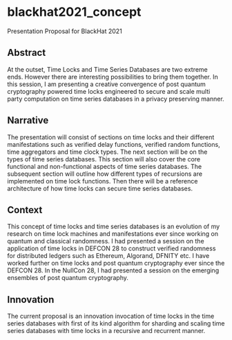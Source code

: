 # blackhat2021_concept
Presentation Proposal for BlackHat 2021

## Abstract
At the outset, Time Locks and Time Series Databases are two extreme ends. However there are interesting possibilities to bring them together. In this session, I am presenting a creative convergence of post quantum cryptography powered time locks engineered to secure and scale multi party computation on time series databases in a privacy preserving manner. 

## Narrative
The presentation will consist of sections on time locks and their different manifestations such as verified delay functions, verified random functions, time aggregators and time clock types. The next section will be on the types of time series databases. This section will also cover the core functional and non-functional aspects of time series databases. The subsequent section will outline how different types of recursions are implemented on time lock functions. Then there will be a reference architecture of how time locks can secure time series databases. 

## Context
This concept of time locks and time series databases is an evolution of my research on time lock machines and manifestations ever since working on quantum and classical randomness. I had presented a session on the application of time locks in DEFCON 28 to construct verified randomness for distributed ledgers such as Ethereum, Algorand, DFNITY etc. I have worked further on time locks and post quantum cryptography ever since the DEFCON 28. In the NullCon 28, I had presented a session on the emerging ensembles of post quantum cryptography. 

## Innovation
The current proposal is an innovation invocation of time locks in the time series databases with first of its kind algorithm for sharding and scaling time series databases with time locks in a recursive and recurrent manner. 
